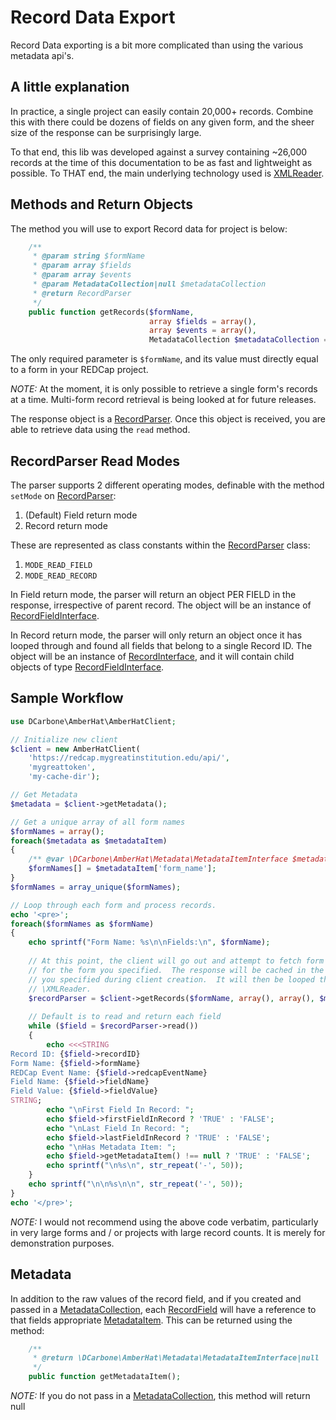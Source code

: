 # Record Data Export

Record Data exporting is a bit more complicated than using the various metadata api's.

## A little explanation
In practice, a single project can easily contain 20,000+ records.  Combine this with there could be
dozens of fields on any given form, and the sheer size of the response can be surprisingly large.

To that end, this lib was developed against a survey containing ~26,000 records at the time of this
documentation to be as fast and lightweight as possible.  To THAT end, the main underlying technology
used is [XMLReader](http://php.net/manual/en/class.xmlreader.php).

## Methods and Return Objects

The method you will use to export Record data for project is below:

```php
    /**
     * @param string $formName
     * @param array $fields
     * @param array $events
     * @param MetadataCollection|null $metadataCollection
     * @return RecordParser
     */
    public function getRecords($formName,
                               array $fields = array(),
                               array $events = array(),
                               MetadataCollection $metadataCollection = null)
```

The only required parameter is ` $formName `, and its value must directly equal to a form
in your REDCap project.

*NOTE:* At the moment, it is only possible to retrieve a single form's records at a time. Multi-form record
retrieval is being looked at for future releases.

The response object is a [RecordParser](../src/Record/RecordParser.php). Once this object
is received, you are able to retrieve data using the `read` method.

## RecordParser Read Modes

The parser supports 2 different operating modes, definable with the method `setMode`
on [RecordParser](../src/Record/RecordParser.php):

1. (Default) Field return mode
2. Record return mode

These are represented as class constants within the [RecordParser](../src/Record/RecordParser.php) class:

1. `MODE_READ_FIELD`
2. `MODE_READ_RECORD`

In Field return mode, the parser will return an object PER FIELD in the response, irrespective of parent
record.  The object will be an instance of [RecordFieldInterface](../src/Record/RecordFieldInterface.php).

In Record return mode, the parser will only return an object once it has looped through and found all fields
that belong to a single Record ID.  The object will be an instance of
[RecordInterface](../src/Record/RecordInterface.php), and it will contain child objects of type
[RecordFieldInterface](../src/Record/RecordFieldInterface.php).

## Sample Workflow

```php
use DCarbone\AmberHat\AmberHatClient;

// Initialize new client
$client = new AmberHatClient(
    'https://redcap.mygreatinstitution.edu/api/',
    'mygreattoken',
    'my-cache-dir'); 

// Get Metadata
$metadata = $client->getMetadata();

// Get a unique array of all form names
$formNames = array();
foreach($metadata as $metadataItem)
{
    /** @var \DCarbone\AmberHat\Metadata\MetadataItemInterface $metadataItem **/
    $formNames[] = $metadataItem['form_name'];
}
$formNames = array_unique($formNames);

// Loop through each form and process records.
echo '<pre>';
foreach($formNames as $formName)
{
    echo sprintf("Form Name: %s\n\nFields:\n", $formName);
    
    // At this point, the client will go out and attempt to fetch form data
    // for the form you specified.  The response will be cached in the Temp directory
    // you specified during client creation.  It will then be looped through using
    // \XMLReader.
    $recordParser = $client->getRecords($formName, array(), array(), $metadata);
    
    // Default is to read and return each field
    while ($field = $recordParser->read())
    {
        echo <<<STRING
Record ID: {$field->recordID}
Form Name: {$field->formName}
REDCap Event Name: {$field->redcapEventName}
Field Name: {$field->fieldName}
Field Value: {$field->fieldValue}
STRING;
        echo "\nFirst Field In Record: ";
        echo $field->firstFieldInRecord ? 'TRUE' : 'FALSE';
        echo "\nLast Field In Record: ";
        echo $field->lastFieldInRecord ? 'TRUE' : 'FALSE';
        echo "\nHas Metadata Item: ";
        echo $field->getMetadataItem() !== null ? 'TRUE' : 'FALSE';
        echo sprintf("\n%s\n", str_repeat('-', 50));
    }
    echo sprintf("\n\n%s\n\n", str_repeat('-', 50));
}
echo '</pre>';
```

*NOTE:* I would not recommend using the above code verbatim, particularly in very large forms
and / or projects with large record counts.  It is merely for demonstration purposes.

## Metadata

In addition to the raw values of the record field, and if you created and passed in a
[MetadataCollection](../src/Metadata/MetadataCollection.php), each
[RecordField](../src/Record/RecordFieldInterface.php) will have a reference to that fields appropriate
[MetadataItem](../src/Metadata/MetadataItemInterface.php).  This can be returned using the method:

```php
    /**
     * @return \DCarbone\AmberHat\Metadata\MetadataItemInterface|null
     */
    public function getMetadataItem();
```

*NOTE:* If you do not pass in a [MetadataCollection](../src/Metadata/MetadataCollection.php),
this method will return null
